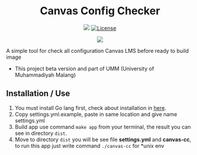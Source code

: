 <h1 align="center">Canvas Config Checker</h1>

<p align="center">
  <a href="https://travis-ci.com/abmid/canvas-config-checker.svg?branch=master"><img src="https://travis-ci.com/abmid/canvas-config-checker.svg?branch=master"></a>
  <a href="https://opensource.org/licenses/MIT"><img src="https://img.shields.io/badge/License-MIT-green.svg" alt="License"></a>
</p>
<p align="center"><img src="https://i.ibb.co/5FXCpzL/canvas-cc.png"></p>
A simple tool for check all configuration Canvas LMS before ready to build image

- This project beta version and part of UMM (University of Muhammadiyah Malang)

<h2>Installation / Use</h2>
<ol>
  <li>You must install Go lang first, check about installation in <a href="https://golang.org/doc/install" target="_blank">here</a>.</li>
  <li>Copy settings.yml.example, paste in same location and give name settings.yml</li>
  <li>Build app use command <code>make app</code> from your terminal, the result you can see in directory <code>dist</code>.</li>
  <li>Move to directory <code>dist</code> you will be see file <b>settings.yml</b> and <b>canvas-cc</b>, to run this app just write command <code>./canvas-cc</code> for *unix env</li>
</ol>
